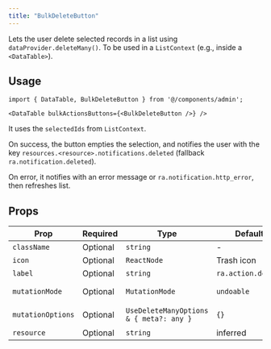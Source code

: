```yaml
---
title: "BulkDeleteButton"
---
```


Lets the user delete selected records in a list using `dataProvider.deleteMany()`. To be used in a `ListContext` (e.g., inside a `<DataTable>`).

## Usage

```tsx
import { DataTable, BulkDeleteButton } from '@/components/admin';

<DataTable bulkActionsButtons={<BulkDeleteButton />} />
```

It uses the `selectedIds` from `ListContext`.

On success, the button empties the selection, and notifies the user with the key `resources.<resource>.notifications.deleted` (fallback `ra.notification.deleted`).

On error, it notifies with an error message or `ra.notification.http_error`, then refreshes list.

## Props

| Prop | Required | Type | Default | Description |
|------|----------|------|---------|-------------|
| `className` | Optional | `string` | - | Extra CSS classes |
| `icon` | Optional | `ReactNode` | Trash icon | Custom icon element |
| `label` | Optional | `string` | `ra.action.delete` | i18n key override |
| `mutationMode` | Optional | `MutationMode` | `undoable` | Mutation strategy (undoable/pessimistic/optimistic) |
| `mutationOptions` | Optional | `UseDeleteManyOptions & { meta?: any }` | `{}` | Extra react-query mutation options & meta |
| `resource` | Optional | `string` | inferred | Resource name (rarely needed) |
